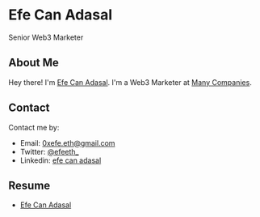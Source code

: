 # Efe Can Adasal

Senior Web3 Marketer

## About Me

Hey there! I'm [Efe Can Adasal](https://www.linkedin.com/in/efe-can-adasal-495779140/). I'm a Web3 Marketer at [Many Companies]().



## Contact

Contact me by:

- Email: [0xefe.eth@gmail.com](mailto:0xefe.eth@gmail.com)
- Twitter: [@efeeth_](https://x.com/efeeth_)
- Linkedin: [efe can adasal](https://www.linkedin.com/in/efe-can-adasal-495779140/)


## Resume

- [Efe Can Adasal](/public/Resume_ECA.pdf)
